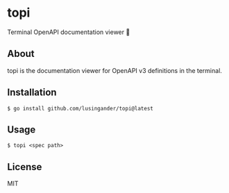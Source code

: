 # topi

Terminal OpenAPI documentation viewer 🐐

## About

topi is the documentation viewer for OpenAPI v3 definitions in the terminal.

## Installation

`$ go install github.com/lusingander/topi@latest`

## Usage

`$ topi <spec path>`

## License

MIT
